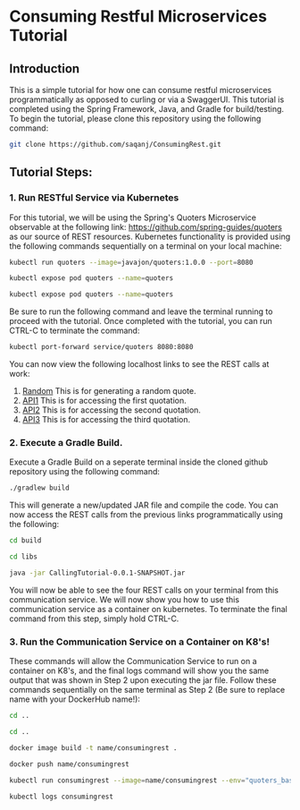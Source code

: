 # Consuming Restful Microservices Tutorial
## Introduction
This is a simple tutorial for how one can consume restful microservices programmatically as opposed to curling or via a SwaggerUI. This tutorial is completed using the Spring Framework, Java, and Gradle for build/testing. To begin the tutorial, please clone this repository using the following command:
```bash
git clone https://github.com/saqanj/ConsumingRest.git
```
## Tutorial Steps:
### 1. Run RESTful Service via Kubernetes
For this tutorial, we will be using the Spring's Quoters Microservice observable at the following link: https://github.com/spring-guides/quoters as our source of REST resources. Kubernetes functionality is provided using the following commands sequentially on a terminal on your local machine:
```bash
kubectl run quoters --image=javajon/quoters:1.0.0 --port=8080
```
```bash
kubectl expose pod quoters --name=quoters
```
```bash
kubectl expose pod quoters --name=quoters
```
Be sure to run the following command and leave the terminal running to proceed with the tutorial. Once completed with the tutorial, you can run CTRL-C to terminate the command:
```bash
kubectl port-forward service/quoters 8080:8080
```
You can now view the following localhost links to see the REST calls at work:
1. [Random](http://localhost:8080/api/random) This is for generating a random quote.
2. [API1](http://localhost:8080/api/1) This is for accessing the first quotation.
3. [API2](http://localhost:8080/api/2) This is for accessing the second quotation.
4. [API3](http://localhost:8080/api/3) This is for accessing the third quotation.

### 2. Execute a Gradle Build.
Execute a Gradle Build on a seperate terminal inside the cloned github repository using the following command:
```bash
./gradlew build
```
This will generate a new/updated JAR file and compile the code. You can now access the REST calls from the previous links programmatically using the following:
```bash
cd build
```
```bash
cd libs
```
```bash
java -jar CallingTutorial-0.0.1-SNAPSHOT.jar
```
You will now be able to see the four REST calls on your terminal from this communication service. We will now show you how to use this communication service as a container on kubernetes. To terminate the final command from this step, simply hold CTRL-C. 
### 3. Run the Communication Service on a Container on K8's!
These commands will allow the Communication Service to run on a container on K8's, and the final logs command will show you the same output that was shown in Step 2 upon executing the jar file. Follow these commands sequentially on the same terminal as Step 2 (Be sure to replace name with your DockerHub name!):
```bash
cd ..
```
```bash
cd ..
```
```bash
docker image build -t name/consumingrest .
```
```bash
docker push name/consumingrest
```
```bash
kubectl run consumingrest --image=name/consumingrest --env="quoters_base_url=http://quoters:8080"
```
```bash
kubectl logs consumingrest
```

